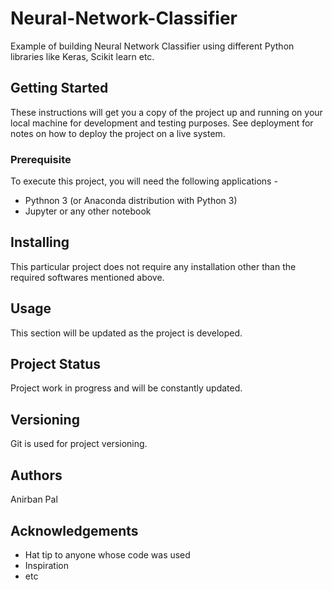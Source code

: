 # Neural-Network-Classifier
Example of building Neural Network Classifier using different Python libraries like Keras, Scikit learn etc.

## Getting Started
These instructions will get you a copy of the project up and running on your local machine for development and testing purposes. See deployment for notes on how to deploy the project on a live system.

### Prerequisite
To execute this project, you will need the following applications -

* Pythnon 3 (or Anaconda distribution with Python 3)
* Jupyter or any other notebook

## Installing
This particular project does not require any installation other than the required softwares mentioned above.

## Usage
This section will be updated as the project is developed.

## Project Status
Project work in progress and will be constantly updated.

## Versioning
Git is used for project versioning.

## Authors
Anirban Pal

## Acknowledgements
* Hat tip to anyone whose code was used
* Inspiration
* etc
